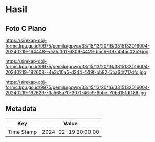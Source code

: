 # Hasil

## Foto C Plano

https://sirekap-obj-formc.kpu.go.id/9975/pemilu/ppwp/33/15/13/20/16/3315132016004-20240219-164448--dc0cffd1-6809-4429-b5c6-697a045c03b9.jpg

https://sirekap-obj-formc.kpu.go.id/9975/pemilu/ppwp/33/15/13/20/16/3315132016004-20240219-192608--4e3c10a5-d244-449f-bb82-5ba64f717dfd.jpg

https://sirekap-obj-formc.kpu.go.id/9975/pemilu/ppwp/33/15/13/20/16/3315132016004-20240219-192629--3a565a70-3071-46e9-8bbe-70bd151df186.jpg


## Metadata

| Key        | Value               |
| ---------- | ------------------- |
| Time Stamp | 2024-02-19 20:00:00 |



